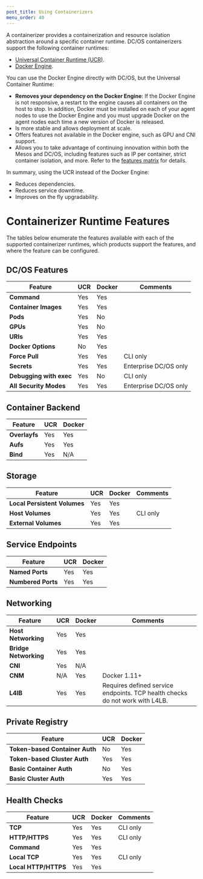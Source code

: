 ```yaml
---
post_title: Using Containerizers
menu_order: 40
---
```


A containerizer provides a containerization and resource isolation abstraction around a specific container runtime. DC/OS containerizers support the following container runtimes:

- [Universal Container Runtime (UCR)](/docs/1.10/deploying-services/containerizers/ucr/).
- [Docker Engine](/docs/1.10/deploying-services/containerizers/docker-containerizer/).

You can use the Docker Engine directly with DC/OS, but the Universal Container Runtime:

* **Removes your dependency on the Docker Engine**: If the Docker Engine is not responsive, a restart to the engine causes all containers on the host to stop. In addition, Docker must be installed on each of your agent nodes to use the Docker Engine and you must upgrade Docker on the agent nodes each time a new version of Docker is released.
* Is more stable and allows deployment at scale.
* Offers features not available in the Docker engine, such as GPU and CNI support.
* Allows you to take advantage of continuing innovation within both the Mesos and DC/OS, including features such as IP per container, strict container isolation, and more. Refer to the [features matrix](#containerizer-runtime-features) for details.

In summary, using the UCR instead of the Docker Engine:

- Reduces dependencies.
- Reduces service downtime.
- Improves on the fly upgradability.

# Containerizer Runtime Features

The tables below enumerate the features available with each of the supported containerizer runtimes, which products support the features, and where the feature can be configured.

## DC/OS Features

| Feature                                 | UCR         | Docker       | Comments |
| --------------------------------------- | ----------- | --------- | -------- |
| **Command**                             | Yes         | Yes       |          |
| **Container Images**                    | Yes         | Yes       |          |
| **Pods**                                | Yes         | No        |          |
| **GPUs**                                | Yes         | No        |          |
| **URIs**                                | Yes         | Yes       |          |
| **Docker Options**                      | No          | Yes       |          |
| **Force Pull**                          | Yes         | Yes       | CLI only |
| **Secrets**                             | Yes         | Yes       | Enterprise DC/OS only |
| **Debugging with exec**                 | Yes         | No        | CLI only |
| **All Security Modes**                  | Yes         | Yes       | Enterprise DC/OS only |

## Container Backend

|  Feature                                | UCR         | Docker    |
| --------------------------------------- | ----------- | --------- |
| **Overlayfs**                           | Yes         | Yes       |
| **Aufs**                                | Yes         | Yes       |
| **Bind**                                | Yes         | N/A       |

## Storage

|  Feature                                | UCR         | Docker    | Comments  |
| --------------------------------------- | ----------- | --------- | --------- |
| **Local Persistent Volumes**            | Yes         | Yes       |           |
| **Host Volumes**                        | Yes         | Yes       | CLI only  |
| **External Volumes**                    | Yes         | Yes       |           |

## Service Endpoints

|  Feature                                | UCR         | Docker    |
| --------------------------------------- | ----------- | --------- |
| **Named Ports**                         | Yes         | Yes       |
| **Numbered Ports**                      | Yes         | Yes       |

## Networking

|  Feature                                | UCR         | Docker    | Comments  |
| --------------------------------------- | ----------- | --------- | --------- |
| **Host Networking**                     | Yes         | Yes       |           |
| **Bridge Networking**                   | Yes         | Yes       |           |
| **CNI**                                 | Yes         | N/A       |           |
| **CNM**                                 | N/A         | Yes       | Docker 1.11+ |
| **L4lB**                                | Yes         | Yes       | Requires defined service endpoints. TCP health checks do not work with L4LB. |

## Private Registry

|  Feature                                | UCR         | Docker    |
| --------------------------------------- | ----------- | --------- |
| **Token-based Container Auth**          | No          | Yes       |
| **Token-based Cluster Auth**            | Yes         | Yes       |
| **Basic Container Auth**                | No          | Yes       |
| **Basic Cluster Auth**                  | Yes         | Yes       |

## Health Checks

|  Feature                                | UCR         | Docker    |Comments   |
| --------------------------------------- | ----------- | --------- | --------- |
| **TCP**                                 | Yes         | Yes       | CLI only  |
| **HTTP/HTTPS**                          | Yes         | Yes       | CLI only  |
| **Command**                             | Yes         | Yes       |           |
| **Local TCP**                           | Yes         | Yes       | CLI only  |
| **Local HTTP/HTTPS**                    | Yes         | Yes       |           |
